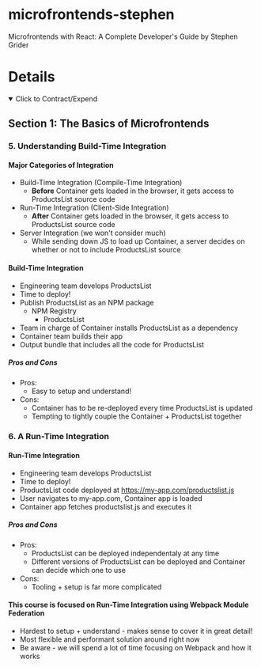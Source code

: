 # microfrontends-stephen

Microfrontends with React: A Complete Developer's Guide by Stephen Grider

# Details

<details open>
  <summary>Click to Contract/Expend</summary>

## Section 1: The Basics of Microfrontends

### 5. Understanding Build-Time Integration

#### Major Categories of Integration

- Build-Time Integration (Compile-Time Integration)
  - **Before** Container gets loaded in the browser, it gets access to ProductsList source code
- Run-Time Integration (Client-Side Integration)
  - **After** Container gets loaded in the browser, it gets access to ProductsList source code
- Server Integration (we won't consider much)
  - While sending down JS to load up Container, a server decides on whether or not to include ProductsList source

#### Build-Time Integration

- Engineering team develops ProductsList
- Time to deploy!
- Publish ProductsList as an NPM package
  - NPM Registry
    - ProductsList
- Team in charge of Container installs ProductsList as a dependency
- Container team builds their app
- Output bundle that includes all the code for ProductsList

##### Pros and Cons

- Pros:
  - Easy to setup and understand!
- Cons:
  - Container has to be re-deployed every time ProductsList is updated
  - Tempting to tightly couple the Container + ProductsList together

### 6. A Run-Time Integration

#### Run-Time Integration

- Engineering team develops ProductsList
- Time to deploy!
- ProductsList code deployed at https://my-app.com/productslist.js
- User navigates to my-app.com, Container app is loaded
- Container app fetches productslist.js and executes it

##### Pros and Cons

- Pros:
  - ProductsList can be deployed independentaly at any time
  - Different versions of ProductsList can be deployed and Container can decide which one to use
- Cons:
  - Tooling + setup is far more complicated

#### This course is focused on Run-Time Integration using Webpack Module Federation

- Hardest to setup + understand - makes sense to cover it in great detail!
- Most flexible and performant solution around right now
- Be aware - we will spend a lot of time focusing on Webpack and how it works

</details>
